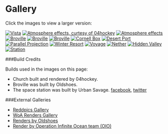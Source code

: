 Gallery
=======

Click the images to view a larger version:

[![Vista](gallery/vista2_thumb.jpg)](/old-chunky-docs/gallery/vista2.png)
[![Atmosphere effects, curtesy of 04hockey](gallery/04hockey_thumb.jpg)](/old-chunky-docs/gallery/04hockey.png)
[![Atmosphere effects](gallery/Sunbeam_thumb.jpg)](/old-chunky-docs/gallery/Sunbeam.png)
[![Broville](gallery/BrovilleDay_thumb.jpg)](/old-chunky-docs/gallery/BrovilleDay.png)
[![Broville](gallery/BrovilleNight_thumb.jpg)](/old-chunky-docs/gallery/BrovilleNight.png)
[![Broville](gallery/BrovilleFar_thumb.jpg)](/old-chunky-docs/gallery/BrovilleFar.png)
[![Cornell Box](gallery/Cornell_thumb.jpg)](/old-chunky-docs/gallery/Cornell.jpg)
[![Desert Port](gallery/DesertPort_thumb.jpg)](/old-chunky-docs/gallery/DesertPort.jpg)
[![Parallel Projection](gallery/ParallelProjection_thumb.jpg)](/old-chunky-docs/gallery/ParallelProjection.png)
[![Winter Resort](gallery/WinterResort_thumb.jpg)](/old-chunky-docs/gallery/WinterResort.jpg)
[![Voyage](gallery/Voyage_thumb.jpg)](/old-chunky-docs/gallery/Voyage.jpg)
[![Nether](gallery/Nether_thumb.jpg)](/old-chunky-docs/gallery/Nether.jpg)
[![Hidden Valley](gallery/HiddenValley_thumb.jpg)](/old-chunky-docs/gallery/HiddenValley.jpg)
[![Station](gallery/Station_Urban_Savage_thumb.jpg)](/old-chunky-docs/gallery/Station_Urban_Savage.jpg)

###Build Credits

Builds used in the images on this page:

* Church built and rendered by 04hockey.
* Broville was built by Oldshoes.
* The space station was built by Urban Savage. [facebook](https://www.facebook.com/UrbanSavages-Minecraft-Builds-167317633610168/timeline/?ref=aymt_homepage_panel), [twitter](https://twitter.com/UrbantheSavage)

###External Galleries

* [Reddpics Gallery][0]
* [WoA Renders Gallery][3]
* [Renders by Oldshoes][1]
* [Render by Operation Infinite Ocean team (OIO)][2]


[0]:http://reddpics.com/r/chunky
[1]:http://oldshoes.tumblr.com/tagged/llbit
[2]:http://www.minecraftforum.net/topic/1301576-operationinfinite-ocean-%E3%80%90news-previews%E3%80%91/
[3]:http://renders.woa.pw/
